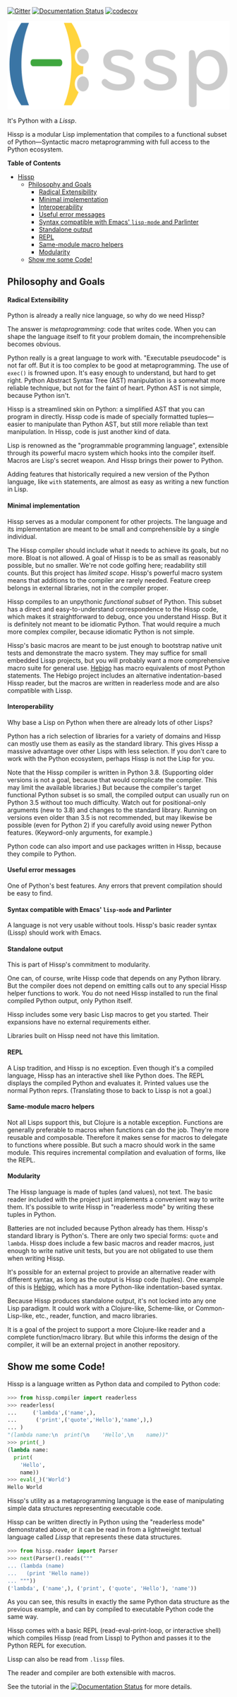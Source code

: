 <!--
Copyright 2019, 2020 Matthew Egan Odendahl
SPDX-License-Identifier: Apache-2.0
-->
[![Gitter](https://badges.gitter.im/hissp-lang/community.svg)](https://gitter.im/hissp-lang/community?utm_source=badge&utm_medium=badge&utm_campaign=pr-badge)
[![Documentation Status](https://readthedocs.org/projects/hissp/badge/?version=latest)](https://hissp.readthedocs.io/en/latest/?badge=latest)
[![codecov](https://codecov.io/gh/gilch/hissp/branch/master/graph/badge.svg)](https://codecov.io/gh/gilch/hissp)
<!-- Hidden doctest requires basic macros for REPL-consistent behavior.
#> (operator..setitem (globals) '_macro_ (types..SimpleNamespace : :** (vars hissp.basic.._macro_)))
>>> __import__('operator').setitem(
...   globals(),
...   '_macro_',
...   __import__('types').SimpleNamespace(
...     **vars(
...       __import__('hissp.basic',fromlist='?')._macro_)))

-->
![Hissp](docs/hissp.svg)

It's Python with a *Lissp*.

Hissp is a modular Lisp implementation that compiles to a functional subset of
Python&mdash;Syntactic macro metaprogramming with full access to the Python ecosystem.

<!-- markdown-toc start - Don't edit this section. Run M-x markdown-toc-refresh-toc -->
**Table of Contents**

- [Hissp](#hissp)
    - [Philosophy and Goals](#philosophy-and-goals)
        - [Radical Extensibility](#radical-extensibility)
        - [Minimal implementation](#minimal-implementation)
        - [Interoperability](#interoperability)
        - [Useful error messages](#useful-error-messages)
        - [Syntax compatible with Emacs' `lisp-mode` and Parlinter](#syntax-compatible-with-emacs-lisp-mode-and-parlinter)
        - [Standalone output](#standalone-output)
        - [REPL](#repl)
        - [Same-module macro helpers](#same-module-macro-helpers)
        - [Modularity](#modularity)
    - [Show me some Code!](#show-me-some-code)

<!-- markdown-toc end -->

## Philosophy and Goals

#### Radical Extensibility
Python is already a really nice language, so why do we need Hissp?

The answer is *metaprogramming*: code that writes code.
When you can shape the language itself to fit your problem domain,
the incomprehensible becomes obvious.

Python really is a great language to work with.
"Executable pseudocode" is not far off.
But it is too complex to be good at metaprogramming.
The use of `exec()` is frowned upon.
It's easy enough to understand, but hard to get right.
Python Abstract Syntax Tree (AST)
manipulation is a somewhat more reliable technique,
but not for the faint of heart.
Python AST is not simple, because Python isn't.

Hissp is a streamlined skin on Python:
a simplified AST that you can program in directly.
Hissp code is made of specially formatted tuples&mdash;easier
to manipulate than Python AST,
but still more reliable than text manipulation.
In Hissp, code is just another kind of data.

Lisp is renowned as the "programmable programming language",
extensible through its powerful macro system
which hooks into the compiler itself.
Macros are Lisp's secret weapon.
And Hissp brings their power to Python.

Adding features that historically required a new version of the Python language,
like `with` statements, are almost as easy as writing a new function in Lisp.

#### Minimal implementation
Hissp serves as a modular component for other projects.
The language and its implementation are meant to be small and comprehensible
by a single individual.

The Hissp compiler should include what it needs to achieve its goals,
but no more. Bloat is not allowed.
A goal of Hissp is to be as small as reasonably possible, but no smaller.
We're not code golfing here; readability still counts.
But this project has *limited scope*.
Hissp's powerful macro system means that additions to the compiler are
rarely needed.
Feature creep belongs in external libraries,
not in the compiler proper.

Hissp compiles to an unpythonic *functional subset* of Python.
This subset has a direct and easy-to-understand correspondence to the Hissp code,
which makes it straightforward to debug, once you understand Hissp.
But it is definitely not meant to be idiomatic Python.
That would require a much more complex compiler,
because idiomatic Python is not simple.

Hissp's basic macros are meant to be just enough to bootstrap native unit tests
and demonstrate the macro system.
They may suffice for small embedded Lissp projects,
but you will probably want a more comprehensive macro suite for general use.
[Hebigo](https://github.com/gilch/hebigo)
has macro equivalents of most Python statements.
The Hebigo project includes an alternative indentation-based Hissp reader,
but the macros are written in readerless mode and are also compatible with Lissp.

#### Interoperability
Why base a Lisp on Python when there are already lots of other Lisps?

Python has a rich selection of libraries for a variety of domains
and Hissp can mostly use them as easily as the standard library.
This gives Hissp a massive advantage over other Lisps with less selection.
If you don't care to work with the Python ecosystem,
perhaps Hissp is not the Lisp for you.

Note that the Hissp compiler is written in Python 3.8.
(Supporting older versions is not a goal,
because that would complicate the compiler.
This may limit the available libraries.)
But because the compiler's target functional Python subset is so small,
the compiled output can usually run on Python 3.5 without too much difficulty.
Watch out for positional-only arguments (new to 3.8)
and changes to the standard library.
Running on versions even older than 3.5 is not recommended,
but may likewise be possible (even for Python 2) if you carefully avoid using newer Python features.
(Keyword-only arguments, for example.)

Python code can also import and use packages written in Hissp,
because they compile to Python.

#### Useful error messages
One of Python's best features.
Any errors that prevent compilation should be easy to find.

#### Syntax compatible with Emacs' `lisp-mode` and Parlinter
A language is not very usable without tools.
Hissp's basic reader syntax (Lissp) should work with Emacs.

#### Standalone output
This is part of Hissp's commitment to modularity.

One can, of course, write Hissp code that depends on any Python library.
But the compiler does not depend on emitting calls out to any special
Hissp helper functions to work.
You do not need Hissp installed to run the final compiled Python output,
only Python itself.

Hissp includes some very basic Lisp macros to get you started.
Their expansions have no external requirements either.

Libraries built on Hissp need not have this limitation.

#### REPL
A Lisp tradition, and Hissp is no exception.
Even though it's a compiled language,
Hissp has an interactive shell like Python does.
The REPL displays the compiled Python and evaluates it.
Printed values use the normal Python reprs.
(Translating those to back to Lissp is not a goal.)

#### Same-module macro helpers
Not all Lisps support this, but Clojure is a notable exception.
Functions are generally preferable to macros when functions can do the job.
They're more reusable and composable.
Therefore it makes sense for macros to delegate to functions where possible.
But such a macro should work in the same module.
This requires incremental compilation and evaluation of forms, like the REPL.

#### Modularity
The Hissp language is made of tuples (and values), not text.
The basic reader included with the project just implements a convenient
way to write them.
It's possible to write Hissp in "readerless mode"
by writing these tuples in Python.

Batteries are not included because Python already has them.
Hissp's standard library is Python's.
There are only two special forms: ``quote`` and ``lambda``.
Hissp does include a few basic macros and reader macros,
just enough to write native unit tests,
but you are not obligated to use them when writing Hissp.

It's possible for an external project to provide an alternative
reader with different syntax, as long as the output is Hissp code (tuples).
One example of this is [Hebigo](https://github.com/gilch/hebigo),
which has a more Python-like indentation-based syntax.

Because Hissp produces standalone output, it's not locked into any one Lisp paradigm.
It could work with a Clojure-like, Scheme-like, or Common-Lisp-like, etc.,
reader, function, and macro libraries.

It is a goal of the project to support a more Clojure-like reader and
a complete function/macro library.
But while this informs the design of the compiler,
it will be an external project in another repository.

## Show me some Code!
Hissp is a language written as Python data and compiled to Python code:
```python
>>> from hissp.compiler import readerless
>>> readerless(
...     ('lambda',('name',),
...      ('print',('quote','Hello'),'name',),)
... )
"(lambda name:\n  print(\n    'Hello',\n    name))"
>>> print(_)
(lambda name:
  print(
    'Hello',
    name))
>>> eval(_)('World')
Hello World

```
Hissp's utility as a metaprogramming language is the ease of manipulating simple data structures representing executable code.

Hissp can be written directly in Python using the "readerless mode" demonstrated above,
or it can be read in from a lightweight textual language called *Lissp* that represents these data structures.
```python
>>> from hissp.reader import Parser
>>> next(Parser().reads("""
... (lambda (name)
...   (print 'Hello name))
... """))
('lambda', ('name',), ('print', ('quote', 'Hello'), 'name'))

```
As you can see, this results in exactly the same Python data structure as the previous example,
and can by compiled to executable Python code the same way.

Hissp comes with a basic REPL (read-eval-print-loop, or interactive shell)
which compiles Hissp (read from Lissp) to Python and passes it to the Python REPL for execution.

Lissp can also be read from ``.lissp`` files.

The reader and compiler are both extensible with macros.

See the tutorial in the [![Documentation Status](https://readthedocs.org/projects/hissp/badge/?version=latest)](https://hissp.readthedocs.io/en/latest/?badge=latest)
for more details.
